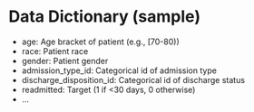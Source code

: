 # Data Dictionary (sample)

- age: Age bracket of patient (e.g., [70-80))
- race: Patient race
- gender: Patient gender
- admission_type_id: Categorical id of admission type
- discharge_disposition_id: Categorical id of discharge status
- readmitted: Target (1 if <30 days, 0 otherwise)
- ...
